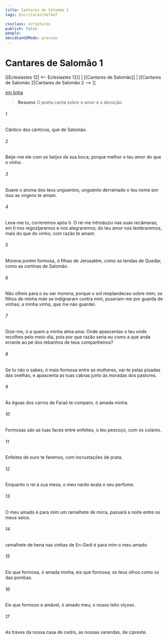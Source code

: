 ```yaml
---
title: Cantares de Salomão 1
tags: Escrituras\VelhoT

cssclass: scriptures
publish: false
people:
obsidianUIMode: preview
---
```


# Cantares de Salomão 1
[[Eclesiastes 12| <-- Eclesiastes 12]] | [[Cantares de Salomão]] | [[Cantares de Salomão 2|Cantares de Salomão 2 --> ]]

[em linha](https://churchofjesuschrist.org/study/scriptures/ot/song/1?lang=por)

> __Resumo__
O poeta canta sobre o amor e a devoção.

###### 1 
Cântico dos cânticos, que  de Salomão.

###### 2 
Beije-me ele com os beijos da sua boca; porque melhor  o teu amor do que o vinho.

###### 3 
Suave  o aroma dos teus unguentos,  unguento derramado o teu nome  por isso as virgens te amam.

###### 4 
Leva-me tu, correremos após ti. O rei me introduziu nas suas recâmaras; em ti nos regozijaremos e nos alegraremos; do teu amor nos lembraremos, mais do que do vinho; com razão te amam.

###### 5 
Morena  porém formosa, ó filhas de Jerusalém, como as tendas de Quedar, como as cortinas de Salomão.

###### 6 
Não olheis para o eu ser morena, porque o sol resplandeceu sobre mim; os filhos de minha mãe se indignaram contra mim, puseram-me por guarda de vinhas; a minha vinha, que me  não guardei.

###### 7 
Dize-me, ó  a quem a minha alma ama: Onde apascentas o teu  onde  recolhes pelo meio-dia, pois por que razão seria eu como a que anda errante ao pé dos rebanhos de teus companheiros?

###### 8 
Se tu não o sabes, ó mais formosa entre as mulheres, vai-te pelas pisadas das ovelhas, e apascenta as tuas cabras junto às moradas dos pastores.

###### 9 
Às éguas dos carros de Faraó te comparo, ó amada minha.

###### 10 
Formosas são as tuas faces entre  enfeites, o teu pescoço, com os colares.

###### 11 
Enfeites de ouro te faremos, com incrustações de prata.

###### 12 
Enquanto o rei  à sua mesa, o meu nardo exala o seu perfume.

###### 13 
O meu amado é para mim um ramalhete de mirra, passará a noite entre os meus seios.

###### 14 
 ramalhete de hena nas vinhas de En-Gedi é para mim o meu amado.

###### 15 
Eis que  formosa, ó amada minha, eis que  formosa; os teus olhos  como os das pombas.

###### 16 
Eis que  formoso e amável, ó amado meu; o nosso leito  viçoso.

###### 17 
As traves da nossa casa  de cedro, as nossas varandas, de cipreste.

